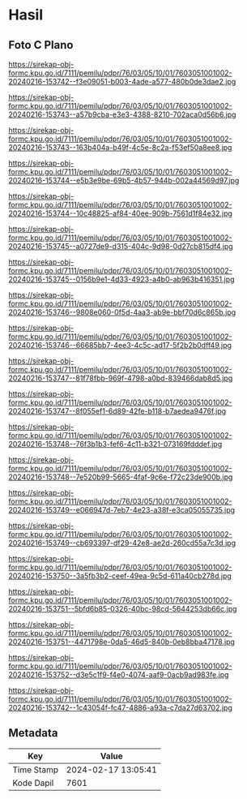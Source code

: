 # Hasil

## Foto C Plano

https://sirekap-obj-formc.kpu.go.id/7111/pemilu/pdpr/76/03/05/10/01/7603051001002-20240216-153742--f3e09051-b003-4ade-a577-480b0de3dae2.jpg

https://sirekap-obj-formc.kpu.go.id/7111/pemilu/pdpr/76/03/05/10/01/7603051001002-20240216-153743--a57b9cba-e3e3-4388-8210-702aca0d56b6.jpg

https://sirekap-obj-formc.kpu.go.id/7111/pemilu/pdpr/76/03/05/10/01/7603051001002-20240216-153743--163b404a-b49f-4c5e-8c2a-f53ef50a8ee8.jpg

https://sirekap-obj-formc.kpu.go.id/7111/pemilu/pdpr/76/03/05/10/01/7603051001002-20240216-153744--e5b3e9be-69b5-4b57-944b-002a44569d97.jpg

https://sirekap-obj-formc.kpu.go.id/7111/pemilu/pdpr/76/03/05/10/01/7603051001002-20240216-153744--10c48825-af84-40ee-909b-7561d1f84e32.jpg

https://sirekap-obj-formc.kpu.go.id/7111/pemilu/pdpr/76/03/05/10/01/7603051001002-20240216-153745--a0727de9-d315-404c-9d98-0d27cb815df4.jpg

https://sirekap-obj-formc.kpu.go.id/7111/pemilu/pdpr/76/03/05/10/01/7603051001002-20240216-153745--0156b9e1-4d33-4923-a4b0-ab963b416351.jpg

https://sirekap-obj-formc.kpu.go.id/7111/pemilu/pdpr/76/03/05/10/01/7603051001002-20240216-153746--9808e060-0f5d-4aa3-ab9e-bbf70d6c865b.jpg

https://sirekap-obj-formc.kpu.go.id/7111/pemilu/pdpr/76/03/05/10/01/7603051001002-20240216-153746--66685bb7-4ee3-4c5c-ad17-5f2b2b0dff49.jpg

https://sirekap-obj-formc.kpu.go.id/7111/pemilu/pdpr/76/03/05/10/01/7603051001002-20240216-153747--81f78fbb-969f-4798-a0bd-839466dab8d5.jpg

https://sirekap-obj-formc.kpu.go.id/7111/pemilu/pdpr/76/03/05/10/01/7603051001002-20240216-153747--8f055ef1-6d89-42fe-b118-b7aedea9476f.jpg

https://sirekap-obj-formc.kpu.go.id/7111/pemilu/pdpr/76/03/05/10/01/7603051001002-20240216-153748--76f3b1b3-fef6-4c11-b321-073169fdddef.jpg

https://sirekap-obj-formc.kpu.go.id/7111/pemilu/pdpr/76/03/05/10/01/7603051001002-20240216-153748--7e520b99-5665-4faf-9c6e-f72c23de900b.jpg

https://sirekap-obj-formc.kpu.go.id/7111/pemilu/pdpr/76/03/05/10/01/7603051001002-20240216-153749--e066947d-7eb7-4e23-a38f-e3ca05055735.jpg

https://sirekap-obj-formc.kpu.go.id/7111/pemilu/pdpr/76/03/05/10/01/7603051001002-20240216-153749--cb693397-df29-42e8-ae2d-260cd55a7c3d.jpg

https://sirekap-obj-formc.kpu.go.id/7111/pemilu/pdpr/76/03/05/10/01/7603051001002-20240216-153750--3a5fb3b2-ceef-49ea-9c5d-611a40cb278d.jpg

https://sirekap-obj-formc.kpu.go.id/7111/pemilu/pdpr/76/03/05/10/01/7603051001002-20240216-153751--5bfd6b85-0326-40bc-98cd-5644253db66c.jpg

https://sirekap-obj-formc.kpu.go.id/7111/pemilu/pdpr/76/03/05/10/01/7603051001002-20240216-153751--4471798e-0da5-46d5-840b-0eb8bba47178.jpg

https://sirekap-obj-formc.kpu.go.id/7111/pemilu/pdpr/76/03/05/10/01/7603051001002-20240216-153752--d3e5c1f9-f4e0-4074-aaf9-0acb9ad983fe.jpg

https://sirekap-obj-formc.kpu.go.id/7111/pemilu/pdpr/76/03/05/10/01/7603051001002-20240216-153742--1c43054f-fc47-4886-a93a-c7da27d63702.jpg


## Metadata

| Key        | Value               |
| ---------- | ------------------- |
| Time Stamp | 2024-02-17 13:05:41 |
| Kode Dapil | 7601                |



